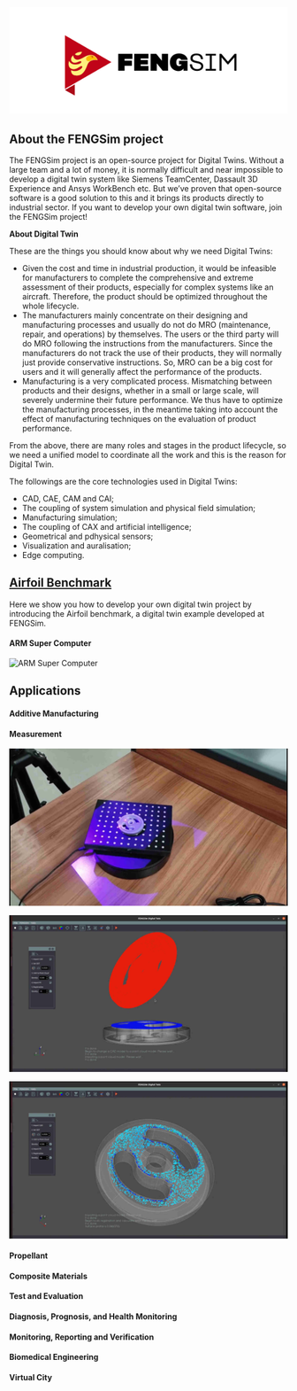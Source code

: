 ![FENGSim](images/Fengsim_logo_hi_2.png)

## About the FENGSim project

The FENGSim project is an open-source project for Digital Twins. Without a large team and a lot of money, it is normally difficult and near impossible to develop a digital twin system like Siemens TeamCenter, Dassault 3D Experience and Ansys WorkBench etc. But we’ve proven that open-source software is a good solution to this and it brings its products directly to industrial sector. If you want to develop your own digital twin software, join the FENGSim project!

**About Digital Twin**

These are the things you should know about why we need Digital Twins:

- Given the cost and time in industrial production, it would be infeasible for manufacturers to complete the comprehensive and extreme assessment of their products, especially for complex systems like an aircraft. Therefore, the product should be optimized throughout the whole lifecycle. 
- The manufacturers mainly concentrate on their designing and manufacturing processes and usually do not do MRO (maintenance, repair, and operations) by themselves. The users or the third party will do MRO following the instructions from the manufacturers. Since the manufacturers do not track the use of their products, they will normally just provide conservative instructions. So, MRO can be a big cost for users and it will generally affect the performance of the products.
- Manufacturing is a very complicated process. Mismatching between products and their designs, whether in a small or large scale, will severely undermine their future performance. We thus have to optimize the manufacturing processes, in the meantime taking into account the effect of manufacturing techniques on the evaluation of product performance. 

From the above, there are many roles and stages in the product lifecycle, so we need a unified model  to coordinate all the work and this is the reason for Digital Twin.  

The followings are the core technologies used in Digital Twins:

- CAD, CAE, CAM and CAI;
- The coupling of system simulation and physical field simulation;
- Manufacturing simulation;
- The coupling of CAX and artificial intelligence; 
- Geometrical and pdhysical sensors;
- Visualization and auralisation;
- Edge computing.

## [Airfoil Benchmark](https://github.com/fengsim/FENGSim-Dev/wiki/Home)

Here we show you how to develop your own digital twin project by introducing the Airfoil benchmark, a digital twin example developed at FENGSim.   

#### ARM Super Computer

![ARM Super Computer](images/Mark-1.png)

## Applications

#### Additive Manufacturing

#### Measurement

![Measurement](images/meas1.jpg)

![Measurement](images/meas2.jpg)

![Measurement](images/meas3.jpg)


#### Propellant

#### Composite Materials

#### Test and Evaluation

#### Diagnosis, Prognosis, and Health Monitoring

#### Monitoring, Reporting and Verification

#### Biomedical Engineering	

#### Virtual City

